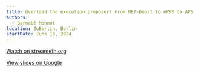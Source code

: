 ```yaml
---
title: Overload the execution proposer! From MEV-Boost to ePBS to APS
authors:
  - Barnabé Monnot
location: ZuBerlin, Berlin
startDate: June 13, 2024
---
```


[Watch on streameth.org](https://streameth.org/66680822f9b8e98b1ec915cd/watch?session=666af9a007f92b086c2c5117)

[View slides on Google](https://docs.google.com/presentation/d/1eWxKdykWGFx3OPT7t69R1GaoLYuNSNxTzvQx8M0TGsw/view)
